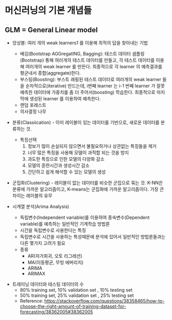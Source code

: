 
머신러닝의 기본 개념들
=====================

GLM = General Linear model
---------------------------

* 앙상블: 여러 개의 weak learners1 를 이용해 최적의 답을 찾아내는 기법
  * 배깅(Bootstrap AGGregatING, Bagging): 
  테스트 데이터 샘플링(Bootstrap) 통해 여러개의 테스트 데이터를 만들고, 각 테스트 데이터를 이용해 여러개의 weak learner 를 만든다. 최종적으로 각 learner 의 예측결과를 평균내서 종합(aggregate)한다.
  * 부스팅(Boosting):  부스트 래핑된 테스트 데이터로 여러개의 weak learner 들을 순차적으로(iterative) 만드는데, i번째 learner 는 i-1 번째 learner 가 잘못 예측한 데이터에 가중치를 좀 더 주어서(boosting) 학습한다. 최종적으로 마지막에 생성된 learner 를 이용하여 예측한다.
  * 랜덤 포레스트
  * 의사결정 나무 

* 분류(Classiication) - 이미 레이블이 있는 데이터를 기반으로, 새로운 데이터를 분류하는 것.
  * 특징선택
    1. 정보가 많이 손실되지 않으면서 불필요하거나 상관없는 특징들을 제거
    2. 너무 많은 특징을 사용해 모델이 과적합 되는 것을 방지
    3. 과도한 특징으로 인한 모델의 다양화 감소 
    4. 모델의 훈련시간과 생성시간 감소
    5. 간단하고 쉽게 해석할 수 있는 모델의 생성

* 군집화(Clustering) - 레이블이 없는 데이터를 비슷한 군집으로 묶는 것.
K-NN은 분류에 가까운 알고리즘이고, K-means는 군집화에 가까운 알고리즘이다.
가장 큰 차이는 레이블의 유무

* 시계열 분석(Arima Analysis)
  - 독립변수(Independent variable)를 이용하여 종속변수(Dependent variable)를 예측하는 일반적인 기계학습 방법론 
  - 시간을 독립변수로 사용한다는 특징
  - 독립변수로 시간을 사용하는 특성때문에 분석에 있어서 일반적인 방법론들과는 다른 몇가지 고려가 필요 
  - 종류 
    + AR(자가회귀, 오토 리그레션)
    + MA(이동평균, 무빙 에버리지)
    + ARIMA 
    + ARIMAX


+ 트레이닝 데이터와 테스팅 데이터의 수 
  * 80% training set, 10% validation set , 10% testing set
  * 50% training set, 25% validation set , 25% testing set
  * Reference: https://stackoverflow.com/questions/38358465/how-to-choose-the-right-amount-of-training-dataset-for-forecasting/38362005#38362005
